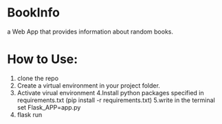 # BookInfo
a Web App that provides information about random books.

# How to Use:
1. clone the repo
2. Create a virtual environment in your project folder.
3. Activate virual environment
4.Install python packages specified in requirements.txt (pip install -r requirements.txt)
5.write in the terminal set Flask_APP=app.py
6. flask run
